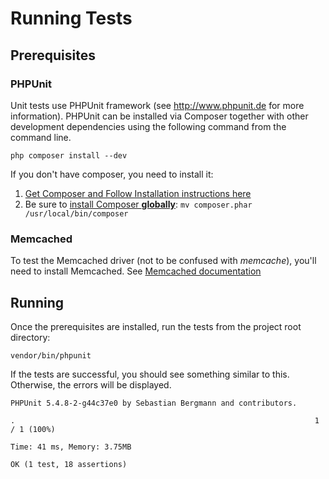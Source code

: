 # Running Tests

## Prerequisites

### PHPUnit
Unit tests use PHPUnit framework (see http://www.phpunit.de for more information). PHPUnit can be installed via Composer together with other development dependencies using the following command from the command line.

```
php composer install --dev
```

If you don't have composer, you need to install it:
  1. [Get Composer and Follow Installation instructions here](https://getcomposer.org/download )
  2. Be sure to [install Composer **globally**](https://getcomposer.org/doc/00-intro.md#globally): `mv composer.phar /usr/local/bin/composer`

### Memcached
To test the Memcached driver (not to be confused with *memcache*), you'll need to install Memcached. See [Memcached documentation](http://www.memcached.org)

## Running
Once the prerequisites are installed, run the tests from the project root directory:
```
vendor/bin/phpunit
```

If the tests are successful, you should see something similar to this. Otherwise, the errors will be displayed.
```
PHPUnit 5.4.8-2-g44c37e0 by Sebastian Bergmann and contributors.

.                                                                   1 / 1 (100%)

Time: 41 ms, Memory: 3.75MB

OK (1 test, 18 assertions)
```

